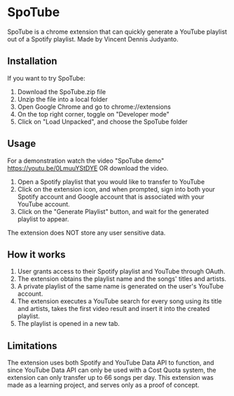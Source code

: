 # SpoTube

SpoTube is a chrome extension that can quickly generate a YouTube playlist out of a Spotify playlist. Made by Vincent Dennis Judyanto.

## Installation

If you want to try SpoTube:

1. Download the SpoTube.zip file
2. Unzip the file into a local folder
3. Open Google Chrome and go to chrome://extensions
4. On the top right corner, toggle on "Developer mode"
5. Click on "Load Unpacked", and choose the SpoTube folder

## Usage

For a demonstration watch the video "SpoTube demo" https://youtu.be/0LmuuYStDYE OR download the video.

1. Open a Spotify playlist that you would like to transfer to YouTube
2. Click on the extension icon, and when prompted, sign into both your Spotify account and Google account that is associated with your YouTube account.
3. Click on the "Generate Playlist" button, and wait for the generated playlist to appear.

The extension does NOT store any user sensitive data.

## How it works

1. User grants access to their Spotify playlist and YouTube through OAuth.
2. The extension obtains the playlist name and the songs' titles and artists.
3. A private playlist of the same name is generated on the user's YouTube account.
4. The extension executes a YouTube search for every song using its title and artists, takes the first video result and insert it into the created playlist.
5. The playlist is opened in a new tab.

## Limitations

The extension uses both Spotify and YouTube Data API to function, and since YouTube Data API can only be used with a Cost Quota system, the extension can only transfer up to 66 songs per day. This extension was made as a learning project, and serves only as a proof of concept.
